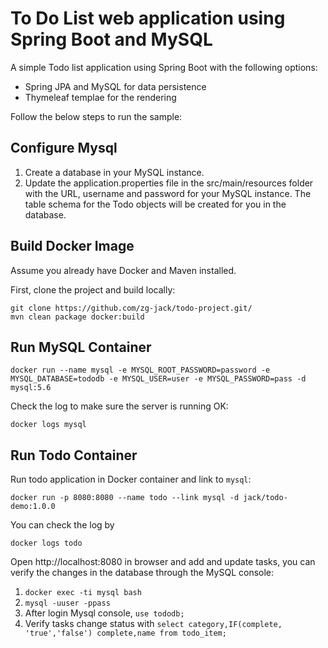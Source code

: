 # To Do List web application using Spring Boot and MySQL

A simple Todo list application using Spring Boot with the following options:

* Spring JPA and MySQL for data persistence
* Thymeleaf templae for the rendering

Follow the below steps to run the sample:

## Configure Mysql

1. Create a database in your MySQL instance.
2. Update the application.properties file in the src/main/resources folder with the URL, username and password for your MySQL instance. The table schema for the Todo objects will be created for you in the database.

## Build Docker Image
Assume you already have Docker and Maven installed.

First, clone the project and build locally:

```
git clone https://github.com/zg-jack/todo-project.git/
mvn clean package docker:build
```

## Run MySQL Container

```
docker run --name mysql -e MYSQL_ROOT_PASSWORD=password -e MYSQL_DATABASE=tododb -e MYSQL_USER=user -e MYSQL_PASSWORD=pass -d mysql:5.6
```

Check the log to make sure the server is running OK:

```
docker logs mysql
```

## Run Todo Container
Run todo application in Docker container and link to `mysql`:

```
docker run -p 8080:8080 --name todo --link mysql -d jack/todo-demo:1.0.0
```

You can check the log by

```
docker logs todo
```

Open http://localhost:8080 in browser and add and update tasks, you can verify the changes in the database through the MySQL console:

1. `docker exec -ti mysql bash`
2. `mysql -uuser -ppass`
3. After login Mysql console, `use tododb;`
4. Verify tasks change status with `select category,IF(complete, 'true','false') complete,name from todo_item;`
